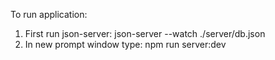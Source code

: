 To run application:
1) First run json-server: json-server --watch ./server/db.json
2) In new prompt window type: npm run server:dev